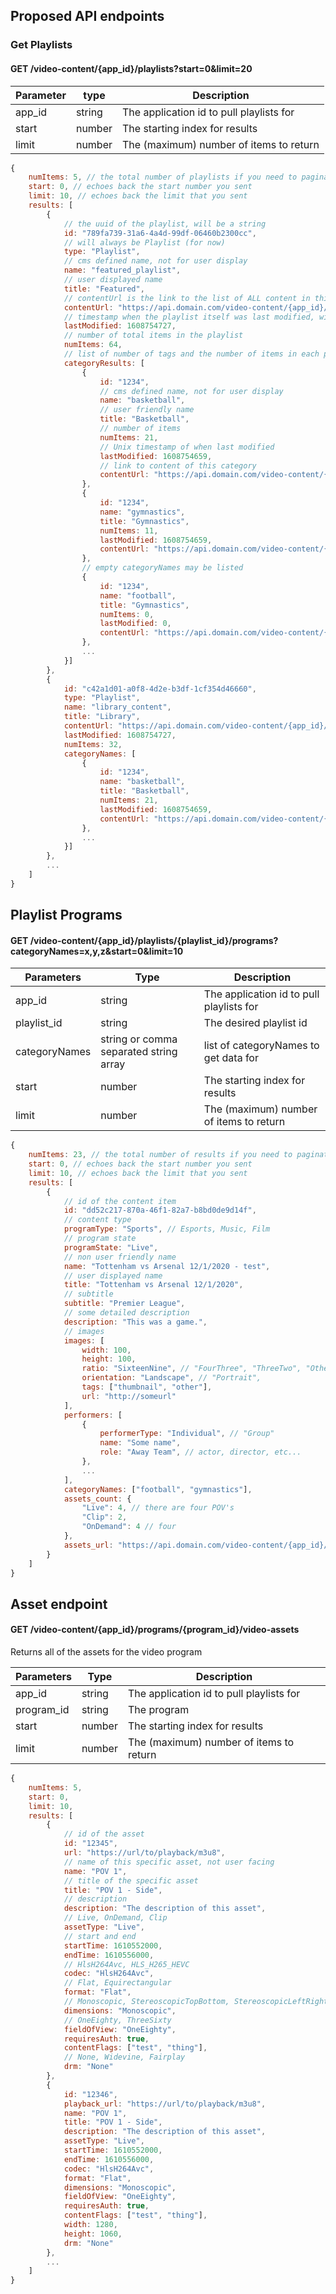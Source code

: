
## Proposed API endpoints

### Get Playlists

#### GET /video-content/{app_id}/playlists?start=0&limit=20

| Parameter | type | Description |
| --------- | ----- | ---------- |
| app_id | string | The application id to pull playlists for |
| start | number | The starting index for results |
| limit | number | The (maximum) number of items to return |

```js
{
    numItems: 5, // the total number of playlists if you need to paginate
    start: 0, // echoes back the start number you sent
    limit: 10, // echoes back the limit that you sent
    results: [
        {
            // the uuid of the playlist, will be a string
            id: "789fa739-31a6-4a4d-99df-06460b2300cc",
            // will always be Playlist (for now)
            type: "Playlist",
            // cms defined name, not for user display
            name: "featured_playlist", 
            // user displayed name
            title: "Featured", 
            // contentUrl is the link to the list of ALL content in this playlist
            contentUrl: "https://api.domain.com/video-content/{app_id}/playlists/789fa739-31a6-4a4d-99df-06460b2300cc", 
            // timestamp when the playlist itself was last modified, will represent latest last modified of tags or if the playlist itself was changed
            lastModified: 1608754727,
            // number of total items in the playlist
            numItems: 64,
            // list of number of tags and the number of items in each playlist, this is not paginated
            categoryResults: [
                {
                    id: "1234",
                    // cms defined name, not for user display
                    name: "basketball", 
                    // user friendly name
                    title: "Basketball",
                    // number of items
                    numItems: 21,
                    // Unix timestamp of when last modified
                    lastModified: 1608754659,
                    // link to content of this category
                    contentUrl: "https://api.domain.com/video-content/{app_id}/playlists/{playlist_id}?categoryNames=basketball"
                },
                {
                    id: "1234",
                    name: "gymnastics", 
                    title: "Gymnastics",
                    numItems: 11,
                    lastModified: 1608754659,
                    contentUrl: "https://api.domain.com/video-content/{app_id}/playlists/{playlist_id}?categoryNames=gymnastics"
                },
                // empty categoryNames may be listed
                {
                    id: "1234",
                    name: "football", 
                    title: "Gymnastics",
                    numItems: 0,
                    lastModified: 0,
                    contentUrl: "https://api.domain.com/video-content/{app_id}/playlists/{playlist_id}?categoryNames=football"
                },
                ...
            }]
        },
        {
            id: "c42a1d01-a0f8-4d2e-b3df-1cf354d46660",
            type: "Playlist",
            name: "library_content", 
            title: "Library", 
            contentUrl: "https://api.domain.com/video-content/{app_id}/playlists/c42a1d01-a0f8-4d2e-b3df-1cf354d46660", 
            lastModified: 1608754727,
            numItems: 32,
            categoryNames: [
                {
                    id: "1234",
                    name: "basketball", 
                    title: "Basketball",
                    numItems: 21,
                    lastModified: 1608754659,
                    contentUrl: "https://api.domain.com/video-content/{app_id}/playlists/{playlist_id}?categoryNames=basketball"
                },
                ...
            }]
        },
        ...
    ]
}
```

## Playlist Programs

#### GET /video-content/{app_id}/playlists/{playlist_id}/programs?categoryNames=x,y,z&start=0&limit=10

| Parameters | Type | Description |
|------------|------|-------------|
| app_id| string| The application id to pull playlists for |
| playlist_id | string| The desired playlist id |
| categoryNames | string or comma separated string array | list of categoryNames to get data for |
| start | number | The starting index for results |
| limit | number | The (maximum) number of items to return |

```js
{
    numItems: 23, // the total number of results if you need to paginate
    start: 0, // echoes back the start number you sent
    limit: 10, // echoes back the limit that you sent
    results: [
        {
            // id of the content item
            id: "dd52c217-870a-46f1-82a7-b8bd0de9d14f",
            // content type
            programType: "Sports", // Esports, Music, Film
            // program state
            programState: "Live",
            // non user friendly name
            name: "Tottenham vs Arsenal 12/1/2020 - test",
            // user displayed name
            title: "Tottenham vs Arsenal 12/1/2020",
            // subtitle 
            subtitle: "Premier League",
            // some detailed description
            description: "This was a game.",
            // images
            images: [
                width: 100,
                height: 100,
                ratio: "SixteenNine", // "FourThree", "ThreeTwo", "Other"
                orientation: "Landscape", // "Portrait",
                tags: ["thumbnail", "other"],
                url: "http://someurl"
            ],
            performers: [
                {
                    performerType: "Individual", // "Group"
                    name: "Some name",
                    role: "Away Team", // actor, director, etc...
                },
                ...
            ],
            categoryNames: ["football", "gymnastics"],
            assets_count: {
                "Live": 4, // there are four POV's
                "Clip": 2,
                "OnDemand": 4 // four 
            },
            assets_url: "https://api.domain.com/video-content/{app_id}/assets/dd52c217-870a-46f1-82a7-b8bd0de9d14f"
        }
    ]
}
```

## Asset endpoint

#### GET /video-content/{app_id}/programs/{program_id}/video-assets

Returns all of the assets for the video program

| Parameters | Type | Description |
|------------|------|-------------|
| app_id| string| The application id to pull playlists for |
| program_id | string| The program |
| start | number | The starting index for results |
| limit | number | The (maximum) number of items to return |

```js
{
    numItems: 5,
    start: 0,
    limit: 10,
    results: [
        {
            // id of the asset
            id: "12345",
            url: "https://url/to/playback/m3u8",
            // name of this specific asset, not user facing
            name: "POV 1",
            // title of the specific asset
            title: "POV 1 - Side",
            // description
            description: "The description of this asset",
            // Live, OnDemand, Clip
            assetType: "Live",
            // start and end
            startTime: 1610552000,
            endTime: 1610556000,
            // HlsH264Avc, HLS_H265_HEVC
            codec: "HlsH264Avc",
            // Flat, Equirectangular 
            format: "Flat",
            // Monoscopic, StereoscopicTopBottom, StereoscopicLeftRight
            dimensions: "Monoscopic",
            // OneEighty, ThreeSixty
            fieldOfView: "OneEighty",
            requiresAuth: true,
            contentFlags: ["test", "thing"],
            // None, Widevine, Fairplay
            drm: "None"
        },
        {
            id: "12346",
            playback_url: "https://url/to/playback/m3u8",
            name: "POV 1",
            title: "POV 1 - Side",
            description: "The description of this asset",
            assetType: "Live",
            startTime: 1610552000,
            endTime: 1610556000,
            codec: "HlsH264Avc",
            format: "Flat",
            dimensions: "Monoscopic",
            fieldOfView: "OneEighty",
            requiresAuth: true,
            contentFlags: ["test", "thing"],
            width: 1280,
            height: 1060,
            drm: "None"
        },
        ...
    ]
}